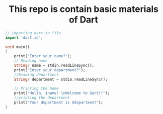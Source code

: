 <h1 align="center"> This repo is contain basic materials of Dart</h1>


```dart
// importing dart:io file
import 'dart:io';
 
void main()
{
    print("Enter your name?");
    // Reading name
    String? name = stdin.readLineSync();
    print("Enter your department?");
    //Reading department
    String? department = stdin.readLineSync();
 
    // Printing the name
    print("Hello, $name! \nWelcome to Dart!!");
    //printing the department
    print("Your department is $department");
}

```


